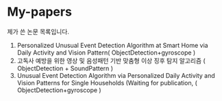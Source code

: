 # My-papers

제가 쓴 논문 목록입니다.

1. Personalized Unusual Event Detection Algorithm at Smart Home via Daily Activity and Vision Pattern( ObjectDetection+gyroscope )
2. 고독사 예방을 위한 영상 및 음성패턴 기반 맞춤형 이상 징후 탐지 알고리즘 ( ObjectDetection + SoundPattern )
3. Unusual Event Detection Algorithm via Personalized Daily Activity and Vision Patterns for Single Households (Waiting for publication, ( ObjectDetection+gyroscope )
